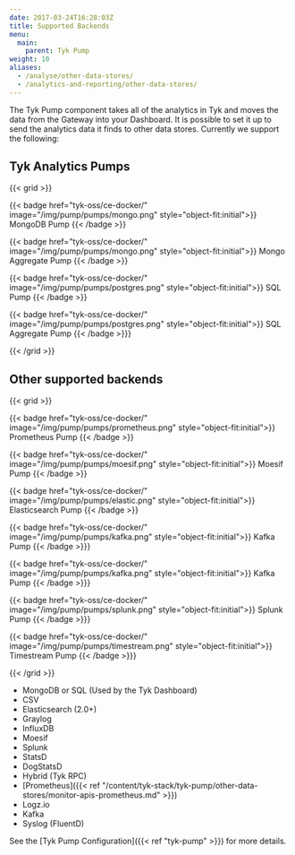 ```yaml
---
date: 2017-03-24T16:28:03Z
title: Supported Backends
menu:
  main:
    parent: Tyk Pump
weight: 10 
aliases:
  - /analyse/other-data-stores/
  - /analytics-and-reporting/other-data-stores/
---
```


The Tyk Pump component takes all of the analytics in Tyk and moves the data from the Gateway into your Dashboard. It is possible to set it up to send the analytics data it finds to other data stores. Currently we support the following:

## Tyk Analytics Pumps
{{< grid >}}

{{< badge  href="tyk-oss/ce-docker/" image="/img/pump/pumps/mongo.png" style="object-fit:initial">}}
MongoDB Pump
{{< /badge >}}

{{< badge  href="tyk-oss/ce-docker/" image="/img/pump/pumps/mongo.png" style="object-fit:initial">}}
Mongo Aggregate Pump
{{< /badge >}}

{{< badge  href="tyk-oss/ce-docker/" image="/img/pump/pumps/postgres.png" style="object-fit:initial">}}
SQL Pump
{{< /badge >}}

{{< badge  href="tyk-oss/ce-docker/" image="/img/pump/pumps/postgres.png" style="object-fit:initial">}}
SQL Aggregate Pump
{{< /badge >}}}

{{< /grid >}}

## Other supported backends
{{< grid >}}

{{< badge  href="tyk-oss/ce-docker/" image="/img/pump/pumps/prometheus.png" style="object-fit:initial">}}
Prometheus Pump
{{< /badge >}}

{{< badge  href="tyk-oss/ce-docker/" image="/img/pump/pumps/moesif.png" style="object-fit:initial">}}
Moesif Pump
{{< /badge >}}

{{< badge  href="tyk-oss/ce-docker/" image="/img/pump/pumps/elastic.png" style="object-fit:initial">}}
Elasticsearch Pump
{{< /badge >}}

{{< badge  href="tyk-oss/ce-docker/" image="/img/pump/pumps/kafka.png" style="object-fit:initial">}}
Kafka Pump
{{< /badge >}}}

{{< badge  href="tyk-oss/ce-docker/" image="/img/pump/pumps/kafka.png" style="object-fit:initial">}}
Kafka Pump
{{< /badge >}}}

{{< badge  href="tyk-oss/ce-docker/" image="/img/pump/pumps/splunk.png" style="object-fit:initial">}}
Splunk Pump
{{< /badge >}}}

{{< badge  href="tyk-oss/ce-docker/" image="/img/pump/pumps/timestream.png" style="object-fit:initial">}}
Timestream Pump
{{< /badge >}}}

{{< /grid >}}


- MongoDB or SQL (Used by the Tyk Dashboard)
- CSV
- Elasticsearch (2.0+)
- Graylog
- InfluxDB
- Moesif
- Splunk
- StatsD
- DogStatsD
- Hybrid (Tyk RPC)
- [Prometheus]({{< ref "/content/tyk-stack/tyk-pump/other-data-stores/monitor-apis-prometheus.md" >}})
- Logz.io
- Kafka
- Syslog (FluentD)

See the [Tyk Pump Configuration]({{< ref "tyk-pump" >}}) for more details.

